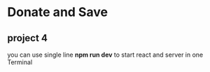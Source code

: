 # Donate and Save
## project 4 
you can use single line  **npm run dev** to start react and server in one Terminal
